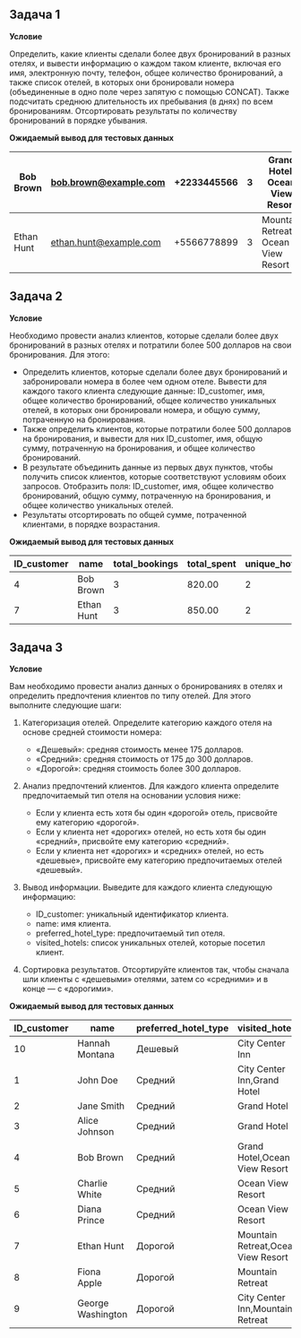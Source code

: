 ## Задача 1

**Условие**

Определить, какие клиенты сделали более двух бронирований в разных отелях, и вывести информацию о каждом таком клиенте, включая его имя, электронную почту, телефон, общее количество бронирований, а также список отелей, в которых они бронировали номера (объединенные в одно поле через запятую с помощью CONCAT). Также подсчитать среднюю длительность их пребывания (в днях) по всем бронированиям. Отсортировать результаты по количеству бронирований в порядке убывания.

**Ожидаемый вывод для тестовых данных**

| Bob Brown | bob.brown@example.com | +2233445566 | 3 | Grand Hotel, Ocean View Resort | 3.0000 |
| --- | --- | --- | --- | --- | --- |
| Ethan Hunt | ethan.hunt@example.com | +5566778899 | 3 | Mountain Retreat, Ocean View Resort | 3.0000 |


## Задача 2

**Условие**

Необходимо провести анализ клиентов, которые сделали более двух бронирований в разных отелях и потратили более 500 долларов на свои бронирования. Для этого:

- Определить клиентов, которые сделали более двух бронирований и забронировали номера в более чем одном отеле. Вывести для каждого такого клиента следующие данные: ID\_customer, имя, общее количество бронирований, общее количество уникальных отелей, в которых они бронировали номера, и общую сумму, потраченную на бронирования.
- Также определить клиентов, которые потратили более 500 долларов на бронирования, и вывести для них ID\_customer, имя, общую сумму, потраченную на бронирования, и общее количество бронирований.
- В результате объединить данные из первых двух пунктов, чтобы получить список клиентов, которые соответствуют условиям обоих запросов. Отобразить поля: ID\_customer, имя, общее количество бронирований, общую сумму, потраченную на бронирования, и общее количество уникальных отелей.
- Результаты отсортировать по общей сумме, потраченной клиентами, в порядке возрастания.

**Ожидаемый вывод для тестовых данных**

| ID\_customer | name | total\_bookings | total\_spent | unique\_hotels |
| --- | --- | --- | --- | --- |
| 4 | Bob Brown | 3 | 820.00 | 2 |
| 7 | Ethan Hunt | 3 | 850.00 | 2 |


## Задача 3

**Условие**

Вам необходимо провести анализ данных о бронированиях в отелях и определить предпочтения клиентов по типу отелей. Для этого выполните следующие шаги:

1. Категоризация отелей.
    Определите категорию каждого отеля на основе средней стоимости номера:

    - «Дешевый»: средняя стоимость менее 175 долларов.
    - «Средний»: средняя стоимость от 175 до 300 долларов.
    - «Дорогой»: средняя стоимость более 300 долларов.
2. Анализ предпочтений клиентов.
    Для каждого клиента определите предпочитаемый тип отеля на основании условия ниже:

    - Если у клиента есть хотя бы один «дорогой» отель, присвойте ему категорию «дорогой».
    - Если у клиента нет «дорогих» отелей, но есть хотя бы один «средний», присвойте ему категорию «средний».
    - Если у клиента нет «дорогих» и «средних» отелей, но есть «дешевые», присвойте ему категорию предпочитаемых отелей «дешевый».
3. Вывод информации.
    Выведите для каждого клиента следующую информацию:

    - ID\_customer: уникальный идентификатор клиента.
    - name: имя клиента.
    - preferred\_hotel\_type: предпочитаемый тип отеля.
    - visited\_hotels: список уникальных отелей, которые посетил клиент.
4. Сортировка результатов.
    Отсортируйте клиентов так, чтобы сначала шли клиенты с «дешевыми» отелями, затем со «средними» и в конце — с «дорогими».

**Ожидаемый вывод для тестовых данных**

| ID\_customer | name | preferred\_hotel\_type | visited\_hotels |
| --- | --- | --- | --- |
| 10 | Hannah Montana | Дешевый | City Center Inn |
| 1 | John Doe | Средний | City Center Inn,Grand Hotel |
| 2 | Jane Smith | Средний | Grand Hotel |
| 3 | Alice Johnson | Средний | Grand Hotel |
| 4 | Bob Brown | Средний | Grand Hotel,Ocean View Resort |
| 5 | Charlie White | Средний | Ocean View Resort |
| 6 | Diana Prince | Средний | Ocean View Resort |
| 7 | Ethan Hunt | Дорогой | Mountain Retreat,Ocean View Resort |
| 8 | Fiona Apple | Дорогой | Mountain Retreat |
| 9 | George Washington | Дорогой | City Center Inn,Mountain Retreat |